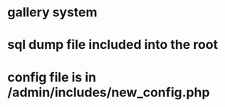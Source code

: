 # gallery system

# sql dump file included into the root

# config file is in /admin/includes/new_config.php
